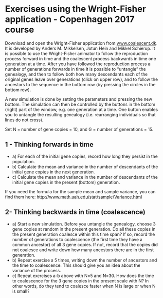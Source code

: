 Exercises using the Wright-Fisher application - Copenhagen 2017 course
===============

Download and open the Wright-Fisher application from www.coalescent.dk. It is developed by Anders M. Mikkelsen, Jotun Hein and Mikkel Schierup. It is possible to use the Wright-Fisher animator to follow the reproduction process forward in time and the coalescent process backwards in time one generation at a time. After you have followed the reproduction process a number of generations forwards in time it is possible to “untangle” the genealogy, and then to follow both how many descendants each of the original genes leave over generations (click on upper row), and to follow the ancestors to the sequence in the bottom row (by pressing the circles in the bottom row).

A new simulation is done by setting the parameters and pressing the new bottom. The simulation can then be controlled by the buttons in the bottom (right) part of the window, e.g. one generation at a time. One button enables you to untangle the resulting genealogy (i.e. rearranging individuals so that lines do not cross).

Set N = number of gene copies = 10, and G = number of generations = 15.

## 1 - Thinking forwards in time

- a) For each of the initial gene copies, record how long they persist in the population.
- b) Calculate the mean and variance in the number of descendants of the initial gene copies in the next generation.
- c) Calculate the mean and variance in the number of descendants of the initial gene copies in the present (bottom) generation.

If you need the formula for the sample mean and sample variance, you can find them here: http://www.math.uah.edu/stat/sample/Variance.html 

## 2- Thinking backwards in time (coalescence)

- a) Start a new simulation. Before you untangle the genealogy, choose 3 gene copies at random in the present generation. Do all these copies in the present generation coalesce within this time span? If so, record the number of generations to coalescence (the first time they have a common ancestor) of all 3 gene copies. If not, record that the copies did not coalesce and write down how many ancestors there are in the first generation.
- b) Repeat exercise a 5 times, writing down the number of ancestors and the time to coalescence. This should give you an idea about the variance of the process.
- c) Repeat exercises a-b above with N=5 and N=30. How does the time to coalescence for the 3 gene copies in the present scale with N? In other words, do they tend to coalesce faster when N is large or when N is small?
